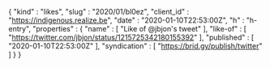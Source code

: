 {
  "kind" : "likes",
  "slug" : "2020/01/bl0ez",
  "client_id" : "https://indigenous.realize.be",
  "date" : "2020-01-10T22:53:00Z",
  "h" : "h-entry",
  "properties" : {
    "name" : [ "Like of @jbjon's tweet" ],
    "like-of" : [ "https://twitter.com/jbjon/status/1215725342180155392" ],
    "published" : [ "2020-01-10T22:53:00Z" ],
    "syndication" : [ "https://brid.gy/publish/twitter" ]
  }
}
